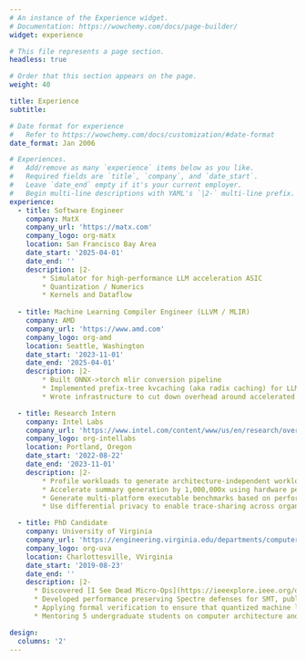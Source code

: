 ```yaml
---
# An instance of the Experience widget.
# Documentation: https://wowchemy.com/docs/page-builder/
widget: experience

# This file represents a page section.
headless: true

# Order that this section appears on the page.
weight: 40

title: Experience
subtitle:

# Date format for experience
#   Refer to https://wowchemy.com/docs/customization/#date-format
date_format: Jan 2006

# Experiences.
#   Add/remove as many `experience` items below as you like.
#   Required fields are `title`, `company`, and `date_start`.
#   Leave `date_end` empty if it's your current employer.
#   Begin multi-line descriptions with YAML's `|2-` multi-line prefix.
experience:
  - title: Software Engineer
    company: MatX
    company_url: 'https://matx.com'
    company_logo: org-matx
    location: San Francisco Bay Area
    date_start: '2025-04-01'
    date_end: ''
    description: |2-
        * Simulator for high-performance LLM acceleration ASIC
        * Quantization / Numerics
        * Kernels and Dataflow
        
  - title: Machine Learning Compiler Engineer (LLVM / MLIR)
    company: AMD
    company_url: 'https://www.amd.com'
    company_logo: org-amd
    location: Seattle, Washington
    date_start: '2023-11-01'
    date_end: '2025-04-01'
    description: |2-
        * Built ONNX->torch mlir conversion pipeline
        * Implemented prefix-tree kvcaching (aka radix caching) for LLM serving tool
        * Wrote infrastructure to cut down overhead around accelerated transformer kernels

  - title: Research Intern
    company: Intel Labs
    company_url: 'https://www.intel.com/content/www/us/en/research/overview.html'
    company_logo: org-intellabs
    location: Portland, Oregon
    date_start: '2022-08-22'
    date_end: '2023-11-01'
    description: |2-
        * Profile workloads to generate architecture-independent workload summaries that use Basic Block Vectors to accurately predicts workload performance on novel hardware.
        * Accelerate summary generation by 1,000,000x using hardware performance counters.
        * Generate multi-platform executable benchmarks based on performance summaries using MLIR.
        * Use differential privacy to enable trace-sharing across organizational boundaries without concern for leaking sensitive IP.

  - title: PhD Candidate
    company: University of Virginia
    company_url: 'https://engineering.virginia.edu/departments/computer-science'
    company_logo: org-uva
    location: Charlottesville, VVirginia
    date_start: '2019-08-23'
    date_end: ''
    description: |2-
      * Discovered [I See Dead Micro-Ops](https://ieeexplore.ieee.org/document/9499837), a critical security flaw that threatened execution integrity and data security in modern x86 processors. Published at [ISCA 2021](https://iscaconf.org/isca2021/).
      * Developed performance preserving Spectre defenses for SMT, published under [SecSMT](https://www.usenix.org/conference/usenixsecurity22/presentation/taram) at [USENIX Security 2022](https://www.usenix.org/conference/usenixsecurity22).
      * Applying formal verification to ensure that quantized machine learning models remained invulnerable to adversarial attacks using DNNV (https://github.com/dlshriver/dnnv), ONNX, and ReluPlex (https://arxiv.org/abs/1702.01135)
      * Mentoring 5 undergraduate students on computer architecture and machine learning projects, breaking down large projects into digestible chunks, as well as providing instruction on computer architecture, side-channel attacks, machine learning compilers, and ML models (incl. model specification, feature engineering, parameter tuning, and cross-validation).

design:
  columns: '2'
---
```

